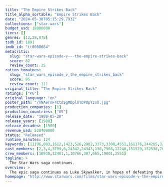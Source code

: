```yaml
---
title: "The Empire Strikes Back"
title_alpha_sortable: "Empire Strikes Back"
date: "2024-05-30T05:15:29.793Z"
collections: ["star-wars"]
budget_usd: 18000000
tiers: []
genres: [12,28,878]
tsdb_id: 1891
imdb_id: "tt0080684"
metacritic:
  slug: "star-wars-episode-v---the-empire-strikes-back"
  score: 82
  review_count: 25
rotten_tomatoes:
  slug: "star_wars_episode_v_the_empire_strikes_back"
  score: 95
  review_count: 111
original_title: "The Empire Strikes Back"
ratings: ["PG"]
original_language: "en"
poster_path: "/nNAeTmF4CtdSgMDplXTDPOpYzsX.jpg"
production_companies: [1]
production_countries: ["US"]
release_date: "1980-05-20"
release_years: [1980]
release_decades: [1980]
revenue_usd: 538400000
status: "Released"
runtime_minutes: 124
keywords: [11196,803,1612,1423,526,2902,3373,3388,4551,161176,244265,327713]
cast_members: [2,3,4,3799,6,24342,24343,130,7908,12248,151529,132538,70772,20128,10734,740,70417,47520,8664,7907,1430048,184980,15152,4515,4945]
crew_members: [10930,12401,1,10766,307,665,19801,2551]
tagline: >
  The Star Wars saga continues.
overview: >
  The epic saga continues as Luke Skywalker, in hopes of defeating the evil Galactic Empire, learns the ways of the Jedi from aging master Yoda. But Darth Vader is more determined than ever to capture Luke. Meanwhile, rebel leader Princess Leia, cocky Han Solo, Chewbacca, and droids C-3PO and R2-D2 are thrown into various stages of capture, betrayal and despair.
homepage: "http://www.starwars.com/films/star-wars-episode-v-the-empire-strikes-back"
---
```

